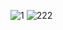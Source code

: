 ![1](https://github.com/DavidCondoriAguilar/ExpedienteEscolar5C/assets/103283145/4f4473b2-8520-47f3-bf37-dc4bce61545c)
![222](https://github.com/DavidCondoriAguilar/ExpedienteEscolar5C/assets/103283145/b1deac25-d389-4903-9f9f-582dcaecf78e)
